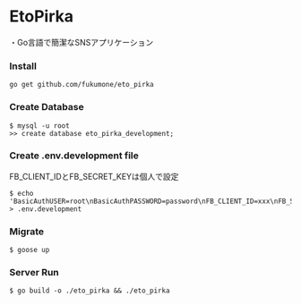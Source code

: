 # EtoPirka
・Go言語で簡潔なSNSアプリケーション

### Install

```
go get github.com/fukumone/eto_pirka
```

### Create Database

```
$ mysql -u root
>> create database eto_pirka_development;
```

### Create .env.development file

FB_CLIENT_IDとFB_SECRET_KEYは個人で設定

```
$ echo 'BasicAuthUSER=root\nBasicAuthPASSWORD=password\nFB_CLIENT_ID=xxx\nFB_SECRET_KEY=xxx\nFB_HOST=http://localhost:3000/auth/callback/facebook\nDATABASE_USER_PASSWORD=root\nDATABASE_NAME=eto_pirka_development\nDATABASE_USER_PASSWORD=password' > .env.development
```

### Migrate

```
$ goose up
```

### Server Run

```
$ go build -o ./eto_pirka && ./eto_pirka
```
